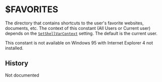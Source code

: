 # $FAVORITES

The directory that contains shortcuts to the user's favorite websites, documents, etc. The context of this constant (All Users or Current user) depends on the [`SetShellVarContext`][1] setting. The default is the current user.

This constant is not available on Windows 95 with Internet Explorer 4 not installed.

## History

Not documented

[1]: ../Reference/Commands/SetShellVarContext.md
